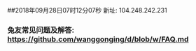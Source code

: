 ##2018年09月28日07时12分07秒 新址: 104.248.242.231
### 兔友常见问题及解答: https://github.com/wanggonging/d/blob/w/FAQ.md
